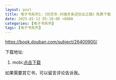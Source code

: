 ```yaml
---
layout: post
title: 电子书系列1:《创京东-刘强东亲述创业之路》免费下载
date: 2025-02-12 05:10:00 +0800
categories: [电子书系列]
tags: [电子书系列]
---
```

<https://book.douban.com/subject/26400900/>

下载地址:

1. mobi:[点击下载](https://raw.githubusercontent.com/toprank123/assets/master/books/1.mobi)

如果需要其它书，可以留言评论告诉我。